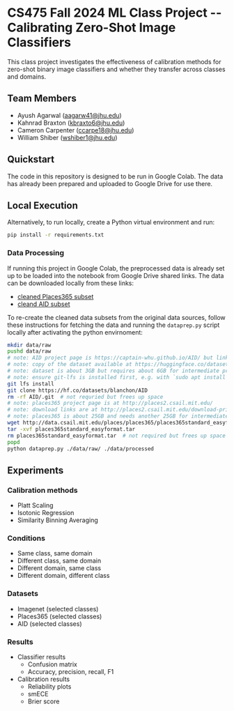 # CS475 Fall 2024 ML Class Project -- Calibrating Zero-Shot Image Classifiers

This class project investigates the effectiveness of calibration methods for zero-shot binary image classifiers and whether they transfer across classes and domains.

## Team Members

- Ayush Agarwal (aagarw41@jhu.edu)
- Kahnrad Braxton (kbraxto6@jhu.edu)
- Cameron Carpenter (ccarpe18@jhu.edu)
- William Shiber (wshiber1@jhu.edu)

## Quickstart

The code in this repository is designed to be run in Google Colab. The data has already been prepared and uploaded to Google Drive for use there.

## Local Execution

Alternatively, to run locally, create a Python virtual environment and run:

```bash
pip install -r requirements.txt
```

### Data Processing

If running this project in Google Colab, the preprocessed data is already set up to be loaded into the notebook from Google Drive shared links. The data can be downloaded locally from these links:

- [cleaned Places365 subset](https://drive.google.com/file/d/1w-0LncVMfBsdtqX7jT-jCTdAnLBZuFtU/view?usp=drive_link)
- [cleand AID subset](https://drive.google.com/file/d/1CTdCFoo88_ygMb2PNGnK3QTi8xk_naoA/view?usp=drive_link)

To re-create the cleaned data subsets from the original data sources, follow these instructions for fetching the data and running the `dataprep.py` script locally after activating the python envirnoment:

```bash
mkdir data/raw
pushd data/raw
# note: AID project page is https://captain-whu.github.io/AID/ but links are stale
# note: copy of the dataset available at https://huggingface.co/datasets/blanchon/AID
# note: dataset is about 3GB but requires about 6GB for intermediate processing
# note: ensure git-lfs is installed first, e.g. with `sudo apt install git-lfs`
git lfs install
git clone https://hf.co/datasets/blanchon/AID
rm -rf AID/.git  # not requried but frees up space
# note: places365 project page is at http://places2.csail.mit.edu/
# note: download links are at http://places2.csail.mit.edu/download-private.html
# note: places365 is about 25GB and needs another 25GB for intermediate processing
wget http://data.csail.mit.edu/places/places365/places365standard_easyformat.tar
tar -xvf places365standard_easyformat.tar
rm places365standard_easyformat.tar  # not required but frees up space
popd
python dataprep.py ./data/raw/ ./data/processed
```

## Experiments

### Calibration methods

- Platt Scaling
- Isotonic Regression
- Similarity Binning Averaging

### Conditions

- Same class, same domain
- Different class, same domain
- Different domain, same class
- Different domain, different class

### Datasets

  - Imagenet (selected classes)
  - Places365 (selected classes)
  - AID (selected classes)

### Results

- Classifier results
  - Confusion matrix
  - Accuracy, precision, recall, F1
- Calibration results
  - Reliability plots
  - smECE
  - Brier score
